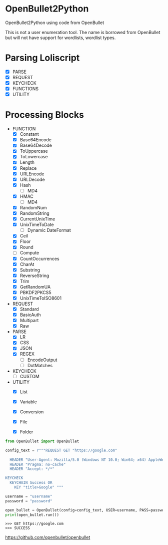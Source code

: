 # OpenBullet2Python
OpenBullet2Python using code from OpenBullet

This is not a user enumeration tool. The name is borrowed from OpenBullet but will not have support for wordlists, wordlist types.

# Parsing Loliscript
- [x] PARSE
- [x] REQUEST
- [x] KEYCHECK
- [x] FUNCTIONS
- [x] UTILITY

# Processing Blocks
- FUNCTION
  - [x] Constant
  - [x] Base64Encode
  - [x] Base64Decode
  - [x] ToUppercase
  - [x] ToLowercase
  - [x] Length
  - [x] Replace
  - [x] URLEncode
  - [x] URLDecode
  - [x] Hash
    - [ ] MD4
  - [x] HMAC
    - [ ] MD4
  - [x] RandomNum
  - [x] RandomString
  - [x] CurrentUnixTime
  - [x] UnixTimeToDate
    - [ ] Dynamic DateFormat
  - [x] Ceil
  - [x] Floor
  - [x] Round
  - [ ] Compute
  - [x] CountOccurrences
  - [x] CharAt
  - [x] Substring
  - [x] ReverseString
  - [x] Trim
  - [x] GetRandomUA
  - [x] PBKDF2PKCS5
  - [x] UnixTimeToISO8601

- REQUEST
  - [x] Standard
  - [x] BasicAuth
  - [x] Multipart
  - [x] Raw

- PARSE
  - [x] LR
  - [x] CSS
  - [x] JSON
  - [x] REGEX
    - [ ] EncodeOutput
    - [ ] DotMatches

- KEYCHECK
  - [ ] CUSTOM

- UTILITY
  - [x] List
  - [x] Variable
  - [x] Conversion
  - [x] File
  - [x] Folder
  
 
```Python
from OpenBullet import OpenBullet

config_text = r"""REQUEST GET "https://google.com" 
  
  HEADER "User-Agent: Mozilla/5.0 (Windows NT 10.0; Win64; x64) AppleWebKit/537.36 (KHTML, like Gecko) Chrome/80.0.3987.149 Safari/537.36" 
  HEADER "Pragma: no-cache" 
  HEADER "Accept: */*" 

KEYCHECK 
  KEYCHAIN Success OR 
    KEY "title>Google" """

username = "username"
password = "password"

open_bullet = OpenBullet(config=config_text, USER=username, PASS=password)
print(open_bullet.run())
```
```
>>> GET https://google.com
>>> SUCCESS
```
 https://github.com/openbullet/openbullet
